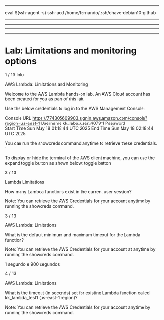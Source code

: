 
---


eval $(ssh-agent -s)
ssh-add /home/fernando/.ssh/chave-debian10-github


------------------------------------------------------------------------------------
------------------------------------------------------------------------------------
------------------------------------------------------------------------------------
------------------------------------------------------------------------------------

# Lab: Limitations and monitoring options


1 / 13
info

AWS Lambda: Limitations and Monitoring



Welcome to the AWS Lambda hands-on lab. An AWS Cloud account has been created for you as part of this lab.

Use the below credentials to log in to the AWS Management Console:

Console URL 	https://774305609903.signin.aws.amazon.com/console?region=us-east-1
Username 	kk_labs_user_407911
Password 	 
Start Time 	Sun May 18 01:18:44 UTC 2025
End Time 	Sun May 18 02:18:44 UTC 2025



You can run the showcreds command anytime to retrieve these credentials.
`

To display or hide the terminal of the AWS client machine, you can use the expand toggle button as shown below:
toggle button





2 / 13

Lambda Limitations

How many Lambda functions exist in the current user session?

Note: You can retrieve the AWS Credentials for your account anytime by running the showcreds command.




3 / 13

AWS Lambda: Limitations



What is the default minimum and maximum timeout for the Lambda function?

Note: You can retrieve the AWS Credentials for your account at anytime by running the showcreds command.



1 segundo
e 900 segundos




4 / 13

AWS Lambda: Limitations



What is the timeout (in seconds) set for existing Lambda function called kk_lambda_test1 (us-east-1 region)?

Note: You can retrieve the AWS Credentials for your account anytime by running the showcreds command.
